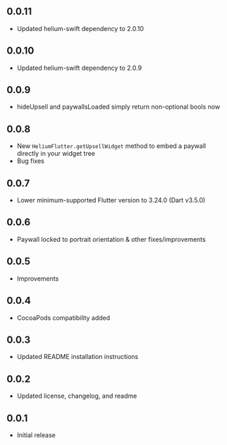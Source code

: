 ## 0.0.11
- Updated helium-swift dependency to 2.0.10

## 0.0.10
- Updated helium-swift dependency to 2.0.9

## 0.0.9

- hideUpsell and paywallsLoaded simply return non-optional bools now

## 0.0.8

- New `HeliumFlutter.getUpsellWidget` method to embed a paywall directly in your widget tree
- Bug fixes

## 0.0.7

- Lower minimum-supported Flutter version to 3.24.0 (Dart v3.5.0)

## 0.0.6

- Paywall locked to portrait orientation & other fixes/improvements

## 0.0.5

- Improvements

## 0.0.4

- CocoaPods compatibility added

## 0.0.3

- Updated README installation instructions

## 0.0.2

- Updated license, changelog, and readme

## 0.0.1

- Initial release
